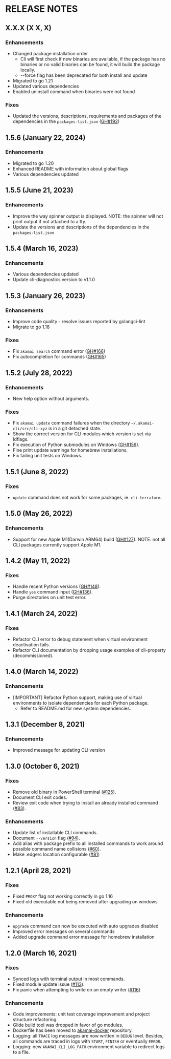 # RELEASE NOTES

## X.X.X (X X, X)

### Enhancements
* Changed package installation order
    * Cli will first check if new binaries are available, if the package has no binaries or no valid binaries can be found, it will build the package locally.
    * --force flag has been deprecated for both install and update
* Migrated to go 1.21
* Updated various dependencies
* Enabled uninstall command when binaries were not found

### Fixes

* Updated the versions, descriptions, requirements and packages of the dependencies in the `packages-list.json` ([GH#192](https://github.com/akamai/cli/issues/192))

## 1.5.6 (January 22, 2024)

### Enhancements

* Migrated to go 1.20
* Enhanced README with information about global flags
* Various dependencies updated

## 1.5.5 (June 21, 2023)

### Enhancements

* Improve the way spinner output is displayed. NOTE: the spinner will not print output if not attached to a tty.
* Update the versions and descriptions of the dependencies in the `packages-list.json`

## 1.5.4 (March 16, 2023)

### Enhancements

* Various dependencies updated
* Update cli-diagnostics version to v1.1.0

## 1.5.3 (January 26, 2023)

### Enhancements

* Improve code quality - resolve issues reported by golangci-lint
* Migrate to go 1.18

### Fixes

* Fix `akamai search` command error ([GH#166](https://github.com/akamai/cli/issues/166))
* Fix autocompletion for commands ([GH#165](https://github.com/akamai/cli/issues/165))

## 1.5.2 (July 28, 2022)

### Enhancements

* New help option without arguments.

### Fixes

* Fix `akamai update` command failures when the directory `~/.akamai-cli/src/cli-xyz` is in a git detached state.
* Show the correct version for CLI modules which version is set via ldflags.
* Fix execution of Python submodules on Windows ([GH#159](https://github.com/akamai/cli/issues/159)).
* Fine print update warnings for homebrew installations.
* Fix failing unit tests on Windows.

## 1.5.1 (June 8, 2022)

### Fixes

* `update` command does not work for some packages, ie. `cli-terraform`.

## 1.5.0 (May 26, 2022)

### Enhancements

* Support for new Apple M1(Darwin ARM64) build ([GH#127](https://github.com/akamai/cli/issues/127)). NOTE: not all CLI packages currently support Apple M1.

## 1.4.2 (May 11, 2022)

### Fixes

* Handle recent Python versions ([GH#148](https://github.com/akamai/cli/issues/148)).
* Handle `yes` command input ([GH#136](https://github.com/akamai/cli/issues/136)).
* Purge directories on unit test error.

## 1.4.1 (March 24, 2022)

### Fixes

* Refactor CLI error to debug statement when virtual environment deactivation fails.
* Refactor CLI documentation by dropping usage examples of cli-property (decommissioned).

## 1.4.0 (March 14, 2022)

### Enhancements

* [IMPORTANT] Refactor Python support, making use of virtual environments to isolate dependencies for each Python package.
  * Refer to README.md for new system dependencies.

## 1.3.1 (December 8, 2021)

### Enhancements

* Improved message for updating CLI version

## 1.3.0 (October 6, 2021)

### Fixes

* Remove old binary in PowerShell terminal ([#125](https://github.com/akamai/cli/issues/125)).
* Document CLI exit codes.
* Review exit code when trying to install an already installed command ([#83](https://github.com/akamai/cli/issues/83)).

### Enhancements
* Update list of installable CLI commands.
* Document `--version` flag ([#94](https://github.com/akamai/cli/issues/94)).
* Add alias with package prefix to all installed commands to work around possible command name collisions ([#60](https://github.com/akamai/cli/issues/60)).
* Make .edgerc location configurable ([#81](https://github.com/akamai/cli/issues/81))

## 1.2.1 (April 28, 2021)

### Fixes
* Fixed `PROXY` flag not working correctly in go 1.16
* Fixed old executable not being removed after upgrading on windows

### Enhancements
* `upgrade` command can now be executed with auto upgrades disabled
* Improved error messages on several commands
* Added upgrade command error message for homebrew installation 

## 1.2.0 (March 16, 2021)

### Fixes
* Synced logs with terminal output in most commands.
* Fixed module update issue ([#113](https://github.com/akamai/cli/issues/113)).
* Fix panic when attempting to write on an empty writer ([#116](https://github.com/akamai/cli/issues/116))

### Enhancements
* Code improvements: unit test coverage improvement and project structure refactoring.
* Glide build tool was dropped in favor of go modules.
* Dockerfile has been moved to [akamai-docker](https://github.com/akamai/akamai-docker/) repository.
* Logging: all `TRACE` log messages are now written in `DEBUG` level. Besides, all commands are traced in logs with `START`, `FINISH` or eventually `ERROR`.
* Logging: new `AKAMAI_CLI_LOG_PATH` environment variable to redirect logs to a file.
